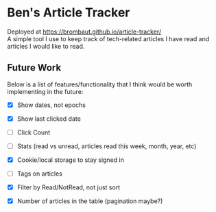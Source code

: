 # Ben's Article Tracker
Deployed at https://brombaut.github.io/article-tracker/  
A simple tool I use to keep track of tech-related articles I have read and articles I would like to read.

## Future Work
Below is a list of features/functionality that I think would be worth implementing in the future:
- [x] Show dates, not epochs
- [x] Show last clicked date
- [ ] Click Count
- [ ] Stats (read vs unread, articles read this week, month, year, etc)
- [x] Cookie/local storage to stay signed in
- [ ] Tags on articles
- [x] Filter by Read/NotRead, not just sort
- [x] Number of articles in the table (pagination maybe?)

